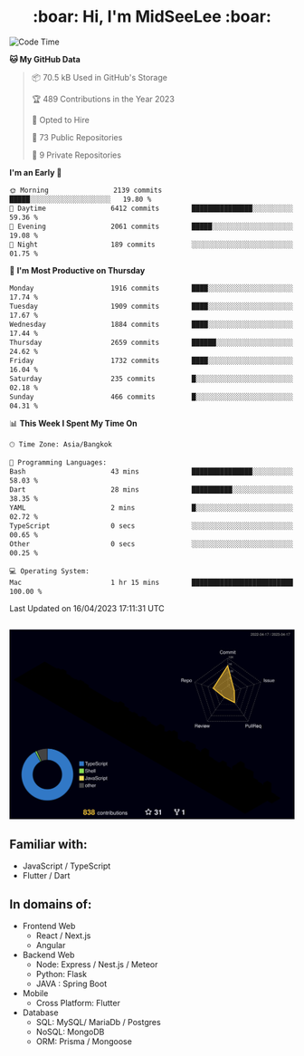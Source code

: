 <h1 align="center"> :boar: Hi, I'm MidSeeLee :boar:</h1>
 
<!--START_SECTION:waka-->
![Code Time](http://img.shields.io/badge/Code%20Time-539%20hrs%202%20mins-blue)

**🐱 My GitHub Data** 

> 📦 70.5 kB Used in GitHub's Storage 
 > 
> 🏆 489 Contributions in the Year 2023
 > 
> 💼 Opted to Hire
 > 
> 📜 73 Public Repositories 
 > 
> 🔑 9 Private Repositories 
 > 
**I'm an Early 🐤** 

```text
🌞 Morning                2139 commits        █████░░░░░░░░░░░░░░░░░░░░   19.80 % 
🌆 Daytime                6412 commits        ███████████████░░░░░░░░░░   59.36 % 
🌃 Evening                2061 commits        █████░░░░░░░░░░░░░░░░░░░░   19.08 % 
🌙 Night                  189 commits         ░░░░░░░░░░░░░░░░░░░░░░░░░   01.75 % 
```
📅 **I'm Most Productive on Thursday** 

```text
Monday                   1916 commits        ████░░░░░░░░░░░░░░░░░░░░░   17.74 % 
Tuesday                  1909 commits        ████░░░░░░░░░░░░░░░░░░░░░   17.67 % 
Wednesday                1884 commits        ████░░░░░░░░░░░░░░░░░░░░░   17.44 % 
Thursday                 2659 commits        ██████░░░░░░░░░░░░░░░░░░░   24.62 % 
Friday                   1732 commits        ████░░░░░░░░░░░░░░░░░░░░░   16.04 % 
Saturday                 235 commits         █░░░░░░░░░░░░░░░░░░░░░░░░   02.18 % 
Sunday                   466 commits         █░░░░░░░░░░░░░░░░░░░░░░░░   04.31 % 
```


📊 **This Week I Spent My Time On** 

```text
🕑︎ Time Zone: Asia/Bangkok

💬 Programming Languages: 
Bash                     43 mins             ███████████████░░░░░░░░░░   58.03 % 
Dart                     28 mins             ██████████░░░░░░░░░░░░░░░   38.35 % 
YAML                     2 mins              █░░░░░░░░░░░░░░░░░░░░░░░░   02.72 % 
TypeScript               0 secs              ░░░░░░░░░░░░░░░░░░░░░░░░░   00.65 % 
Other                    0 secs              ░░░░░░░░░░░░░░░░░░░░░░░░░   00.25 % 

💻 Operating System: 
Mac                      1 hr 15 mins        █████████████████████████   100.00 % 
```


 Last Updated on 16/04/2023 17:11:31 UTC
<!--END_SECTION:waka-->

##

![](./profile-3d-contrib/profile-night-rainbow.svg)

## Familiar with:
- JavaScript / TypeScript
- Flutter / Dart

## In domains of:
- Frontend Web
  - React / Next.js
  - Angular
- Backend Web
  - Node: Express / Nest.js / Meteor
  - Python: Flask
  - JAVA : Spring Boot
- Mobile
  - Cross Platform: Flutter
- Database
  - SQL: MySQL/ MariaDb / Postgres
  - NoSQL: MongoDB
  - ORM: Prisma / Mongoose
